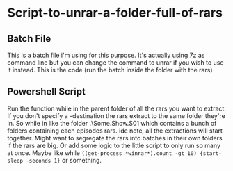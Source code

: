 # Script-to-unrar-a-folder-full-of-rars
## Batch File
This is a batch file i'm using for this purpose. It's actually using 7z as command line but you can change the command to unrar if you wish to use it instead. This is the code (run the batch inside the folder with the rars)

## Powershell Script
Run the function while in the parent folder of all the rars you want to extract. If you don't specify a -destination the rars extract to the same folder they're in. So while in like the folder .\Some.Show.S01 which contains a bunch of folders containing each episodes rars.
ide note, all the extractions will start together. Might want to segregate the rars into batches in their own folders if the rars are big. Or add some logic to the little script to only run so many at once. Maybe like while ``` ((get-process *winrar*).count -gt 10) {start-sleep -seconds 1} ``` or something.
